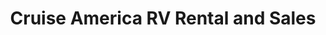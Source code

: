 ---
title: "Cruise America RV Rental and Sales"
url: /carson/cruise-america-rv-rental-and-sales/
shop: Wohnwagen
---